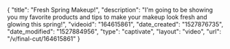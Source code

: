{
    "title": "Fresh Spring Makeup!",
    "description": "I'm going to be showing you my favorite products and tips to make your makeup look fresh and glowing this spring!",
    "videoid": "164615861",
    "date_created": "1527876735",
    "date_modified": "1527884956",
    "type": "captivate",
    "layout": "video",
    "url": "\/v\/final-cut\/164615861"
}